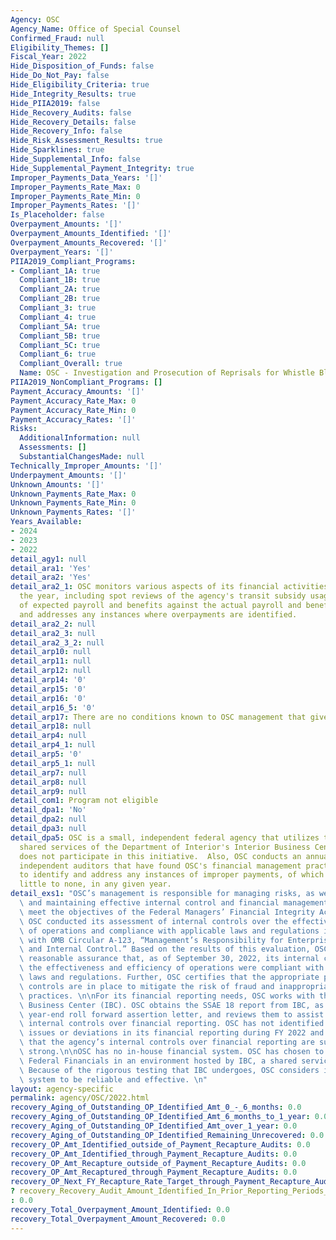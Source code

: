 ```yaml
---
Agency: OSC
Agency_Name: Office of Special Counsel
Confirmed_Fraud: null
Eligibility_Themes: []
Fiscal_Year: 2022
Hide_Disposition_of_Funds: false
Hide_Do_Not_Pay: false
Hide_Eligibility_Criteria: true
Hide_Integrity_Results: true
Hide_PIIA2019: false
Hide_Recovery_Audits: false
Hide_Recovery_Details: false
Hide_Recovery_Info: false
Hide_Risk_Assessment_Results: true
Hide_Sparklines: true
Hide_Supplemental_Info: false
Hide_Supplemental_Payment_Integrity: true
Improper_Payments_Data_Years: '[]'
Improper_Payments_Rate_Max: 0
Improper_Payments_Rate_Min: 0
Improper_Payments_Rates: '[]'
Is_Placeholder: false
Overpayment_Amounts: '[]'
Overpayment_Amounts_Identified: '[]'
Overpayment_Amounts_Recovered: '[]'
Overpayment_Years: '[]'
PIIA2019_Compliant_Programs:
- Compliant_1A: true
  Compliant_1B: true
  Compliant_2A: true
  Compliant_2B: true
  Compliant_3: true
  Compliant_4: true
  Compliant_5A: true
  Compliant_5B: true
  Compliant_5C: true
  Compliant_6: true
  Compliant_Overall: true
  Name: OSC - Investigation and Prosecution of Reprisals for Whistle Blowing
PIIA2019_NonCompliant_Programs: []
Payment_Accuracy_Amounts: '[]'
Payment_Accuracy_Rate_Max: 0
Payment_Accuracy_Rate_Min: 0
Payment_Accuracy_Rates: '[]'
Risks:
  AdditionalInformation: null
  Assessments: []
  SubstantialChangesMade: null
Technically_Improper_Amounts: '[]'
Underpayment_Amounts: '[]'
Unknown_Amounts: '[]'
Unknown_Payments_Rate_Max: 0
Unknown_Payments_Rate_Min: 0
Unknown_Payments_Rates: '[]'
Years_Available:
- 2024
- 2023
- 2022
detail_agy1: null
detail_ara1: 'Yes'
detail_ara2: 'Yes'
detail_ara2_1: OSC monitors various aspects of its financial activities throughout
  the year, including spot reviews of the agency's transit subsidy usage, analysis
  of expected payroll and benefits against the actual payroll and benefits, etc.,
  and addresses any instances where overpayments are identified.
detail_ara2_2: null
detail_ara2_3: null
detail_ara2_3_2: null
detail_arp10: null
detail_arp11: null
detail_arp12: null
detail_arp14: '0'
detail_arp15: '0'
detail_arp16: '0'
detail_arp16_5: '0'
detail_arp17: There are no conditions known to OSC management that give rise to overpayments.
detail_arp18: null
detail_arp4: null
detail_arp4_1: null
detail_arp5: '0'
detail_arp5_1: null
detail_arp7: null
detail_arp8: null
detail_arp9: null
detail_com1: Program not eligible
detail_dpa1: 'No'
detail_dpa2: null
detail_dpa3: null
detail_dpa5: OSC is a small, independent federal agency that utilizes the financial
  shared services of the Department of Interior's Interior Business Center, and thus
  does not participate in this initiative.  Also, OSC conducts an annual audit with
  independent auditors that have found OSC's financial management practices sufficient
  to identify and address any instances of improper payments, of which there are very
  little to none, in any given year.
detail_exs1: "OSC’s management is responsible for managing risks, as well as establishing\
  \ and maintaining effective internal control and financial management systems that\
  \ meet the objectives of the Federal Managers’ Financial Integrity Act (FMFIA).\
  \ OSC conducted its assessment of internal controls over the effectiveness and efficiency\
  \ of operations and compliance with applicable laws and regulations in accordance\
  \ with OMB Circular A-123, “Management’s Responsibility for Enterprise Risk Management\
  \ and Internal Control.” Based on the results of this evaluation, OSC can provide\
  \ reasonable assurance that, as of September 30, 2022, its internal controls over\
  \ the effectiveness and efficiency of operations were compliant with applicable\
  \ laws and regulations. Further, OSC certifies that the appropriate policies and\
  \ controls are in place to mitigate the risk of fraud and inappropriate charge card\
  \ practices. \n\nFor its financial reporting needs, OSC works with the Interior\
  \ Business Center (IBC). OSC obtains the SSAE 18 report from IBC, as well as the\
  \ year-end roll forward assertion letter, and reviews them to assist in assessing\
  \ internal controls over financial reporting. OSC has not identified any significant\
  \ issues or deviations in its financial reporting during FY 2022 and thus concludes\
  \ that the agency’s internal controls over financial reporting are sufficiently\
  \ strong.\n\nOSC has no in-house financial system. OSC has chosen to use Oracle\
  \ Federal Financials in an environment hosted by IBC, a shared service provider.\
  \ Because of the rigorous testing that IBC undergoes, OSC considers its financial\
  \ system to be reliable and effective. \n"
layout: agency-specific
permalink: agency/OSC/2022.html
recovery_Aging_of_Outstanding_OP_Identified_Amt_0_-_6_months: 0.0
recovery_Aging_of_Outstanding_OP_Identified_Amt_6_months_to_1_year: 0.0
recovery_Aging_of_Outstanding_OP_Identified_Amt_over_1_year: 0.0
recovery_Aging_of_Outstanding_OP_Identified_Remaining_Unrecovered: 0.0
recovery_OP_Amt_Identified_outside_of_Payment_Recapture_Audits: 0.0
recovery_OP_Amt_Identified_through_Payment_Recapture_Audits: 0.0
recovery_OP_Amt_Recapture_outside_of_Payment_Recapture_Audits: 0.0
recovery_OP_Amt_Recaptured_through_Payment_Recapture_Audits: 0.0
recovery_OP_Next_FY_Recapture_Rate_Target_through_Payment_Recapture_Audit: 1.0
? recovery_Recovery_Audit_Amount_Identified_In_Prior_Reporting_Periods_Determined_Not_Collectable_During_This_Reporting_Period
: 0.0
recovery_Total_Overpayment_Amount_Identified: 0.0
recovery_Total_Overpayment_Amount_Recovered: 0.0
---
```

